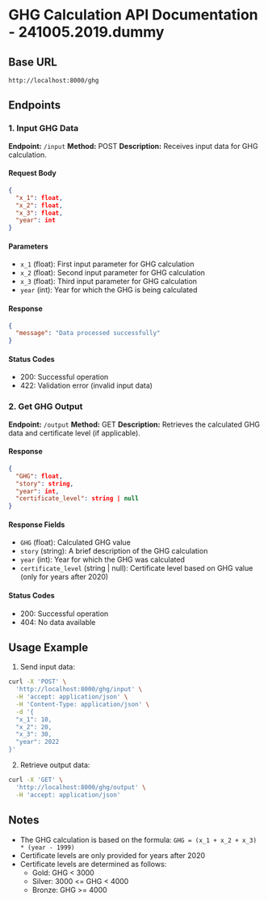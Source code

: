 # GHG Calculation API Documentation - 241005.2019.dummy

## Base URL
`http://localhost:8000/ghg`

## Endpoints

### 1. Input GHG Data

**Endpoint:** `/input`
**Method:** POST
**Description:** Receives input data for GHG calculation.

#### Request Body
```json
{
  "x_1": float,
  "x_2": float,
  "x_3": float,
  "year": int
}
```

#### Parameters
- `x_1` (float): First input parameter for GHG calculation
- `x_2` (float): Second input parameter for GHG calculation
- `x_3` (float): Third input parameter for GHG calculation
- `year` (int): Year for which the GHG is being calculated

#### Response
```json
{
  "message": "Data processed successfully"
}
```

#### Status Codes
- 200: Successful operation
- 422: Validation error (invalid input data)

### 2. Get GHG Output

**Endpoint:** `/output`
**Method:** GET
**Description:** Retrieves the calculated GHG data and certificate level (if applicable).

#### Response
```json
{
  "GHG": float,
  "story": string,
  "year": int,
  "certificate_level": string | null
}
```

#### Response Fields
- `GHG` (float): Calculated GHG value
- `story` (string): A brief description of the GHG calculation
- `year` (int): Year for which the GHG was calculated
- `certificate_level` (string | null): Certificate level based on GHG value (only for years after 2020)

#### Status Codes
- 200: Successful operation
- 404: No data available

## Usage Example

1. Send input data:
```bash
curl -X 'POST' \
  'http://localhost:8000/ghg/input' \
  -H 'accept: application/json' \
  -H 'Content-Type: application/json' \
  -d '{
  "x_1": 10,
  "x_2": 20,
  "x_3": 30,
  "year": 2022
}'
```

2. Retrieve output data:
```bash
curl -X 'GET' \
  'http://localhost:8000/ghg/output' \
  -H 'accept: application/json'
```

## Notes
- The GHG calculation is based on the formula: `GHG = (x_1 + x_2 + x_3) * (year - 1999)`
- Certificate levels are only provided for years after 2020
- Certificate levels are determined as follows:
  - Gold: GHG < 3000
  - Silver: 3000 <= GHG < 4000
  - Bronze: GHG >= 4000

